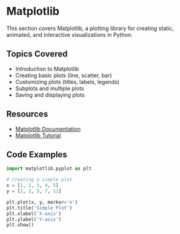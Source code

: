 # Matplotlib

This section covers Matplotlib, a plotting library for creating static, animated, and interactive visualizations in Python.

## Topics Covered
- Introduction to Matplotlib
- Creating basic plots (line, scatter, bar)
- Customizing plots (titles, labels, legends)
- Subplots and multiple plots
- Saving and displaying plots

## Resources
- [Matplotlib Documentation](https://matplotlib.org/stable/contents.html)
- [Matplotlib Tutorial](https://matplotlib.org/stable/tutorials/introductory/pyplot.html)

## Code Examples

```python
import matplotlib.pyplot as plt

# Creating a simple plot
x = [1, 2, 3, 4, 5]
y = [2, 3, 5, 7, 11]

plt.plot(x, y, marker='o')
plt.title('Simple Plot')
plt.xlabel('X-axis')
plt.ylabel('Y-axis')
plt.show()